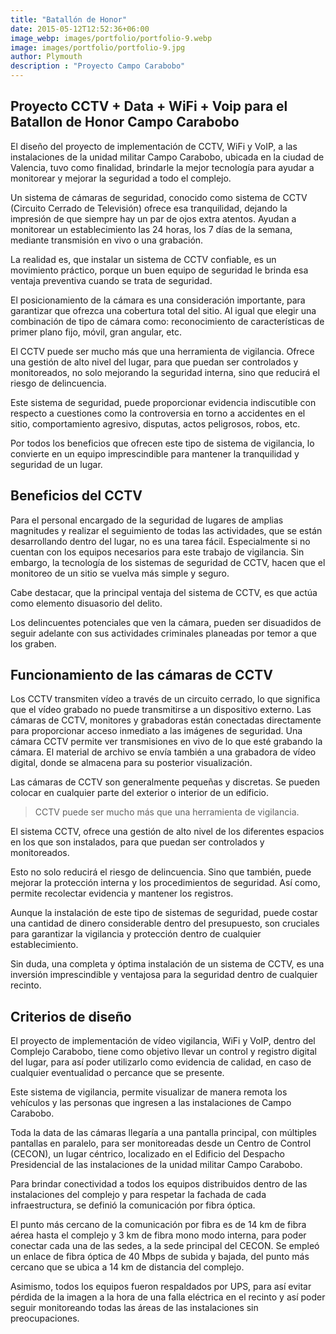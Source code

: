 ```yaml
---
title: "Batallón de Honor"
date: 2015-05-12T12:52:36+06:00
image_webp: images/portfolio/portfolio-9.webp
image: images/portfolio/portfolio-9.jpg
author: Plymouth
description : "Proyecto Campo Carabobo"
---
```



## Proyecto CCTV + Data + WiFi + Voip para el Batallon de Honor Campo Carabobo

El diseño del proyecto de implementación de CCTV, WiFi y VoIP, a las instalaciones de la unidad militar Campo Carabobo, ubicada en la ciudad de Valencia, tuvo como finalidad, brindarle la mejor tecnología para ayudar a monitorear y mejorar la seguridad a todo el complejo.

Un sistema de cámaras de seguridad, conocido como sistema de CCTV (Circuito Cerrado de Televisión) ofrece esa tranquilidad, dejando la impresión de que siempre hay un par de ojos extra atentos.
Ayudan a monitorear un establecimiento las 24 horas, los 7 días de la semana, mediante transmisión en vivo o una grabación.

La realidad es, que instalar un sistema de CCTV confiable, es un movimiento práctico, porque un buen equipo de seguridad le brinda esa ventaja preventiva cuando se trata de seguridad.

El posicionamiento de la cámara es una consideración importante, para garantizar que ofrezca una cobertura total del sitio. Al igual que elegir una combinación de tipo de cámara como: reconocimiento de características de primer plano fijo, móvil, gran angular, etc.

El CCTV puede ser mucho más que una herramienta de vigilancia. Ofrece una gestión de alto nivel del lugar, para que puedan ser controlados y monitoreados, no solo mejorando la seguridad interna, sino que reducirá el riesgo de delincuencia.

Este sistema de seguridad, puede proporcionar evidencia indiscutible con respecto a cuestiones como la controversia en torno a accidentes en el sitio, comportamiento agresivo, disputas, actos peligrosos, robos, etc.

Por todos los beneficios que ofrecen este tipo de sistema de vigilancia, lo convierte en un equipo imprescindible para mantener la tranquilidad y seguridad de un lugar.

##  Beneficios del CCTV

Para el personal encargado de la seguridad de lugares de amplias magnitudes y realizar el seguimiento de todas las actividades, que se están desarrollando dentro del lugar, no es una
tarea fácil. Especialmente si no cuentan con los equipos necesarios para este trabajo de vigilancia.
Sin embargo, la tecnología de los sistemas de seguridad de CCTV, hacen que el monitoreo de un sitio se vuelva más simple y seguro.

Cabe destacar, que la principal ventaja del sistema de CCTV, es que actúa como elemento disuasorio del delito.

Los delincuentes potenciales que ven la cámara, pueden ser disuadidos de seguir adelante con sus actividades criminales planeadas por temor a que los graben.

##  Funcionamiento de las cámaras de CCTV

Los CCTV transmiten vídeo a través de un circuito cerrado, lo que significa que el vídeo grabado no puede transmitirse a un dispositivo externo. Las cámaras de CCTV, monitores y grabadoras están conectadas directamente para proporcionar acceso inmediato a las imágenes de seguridad.
Una cámara CCTV permite ver transmisiones en vivo de lo que esté grabando la cámara. El material de archivo se envía también a una grabadora de vídeo digital, donde se almacena para su posterior visualización.

Las cámaras de CCTV son generalmente pequeñas y discretas. Se pueden colocar en cualquier parte del exterior o interior de un edificio.

>CCTV puede ser mucho más que una herramienta de vigilancia.

El sistema CCTV, ofrece una gestión de alto nivel de los diferentes espacios en los
que son instalados, para que puedan ser controlados y monitoreados.

Esto no solo reducirá el riesgo de delincuencia. Sino que también, puede mejorar
la protección interna y los procedimientos de seguridad. Así como, permite recolectar evidencia y mantener los registros.

Aunque la instalación de este tipo de sistemas de seguridad, puede costar una cantidad de dinero considerable dentro del presupuesto, son cruciales para garantizar la vigilancia y protección dentro de cualquier establecimiento.

Sin duda, una completa y óptima instalación de un sistema de CCTV, es una inversión imprescindible y ventajosa para la seguridad dentro de cualquier recinto.

##  Criterios de diseño

El proyecto de implementación de vídeo vigilancia, WiFi y VoIP, dentro del Complejo Carabobo, tiene como objetivo llevar un control y registro digital del lugar, para así poder utilizarlo como evidencia de calidad, en caso de cualquier eventualidad o percance que se presente.

Este sistema de vigilancia, permite visualizar de manera remota los vehículos y las personas que ingresen a las instalaciones de Campo Carabobo.

Toda la data de las cámaras llegaría a una pantalla principal, con múltiples pantallas en paralelo, para ser monitoreadas desde un Centro de Control (CECON), un lugar céntrico, localizado en el Edificio del Despacho Presidencial de las instalaciones de la unidad militar Campo Carabobo.

Para brindar conectividad a todos los equipos distribuidos dentro de las instalaciones del complejo y para respetar la fachada de cada infraestructura, se definió la comunicación por fibra óptica.

El punto más cercano de la comunicación por fibra es de 14 km de fibra aérea hasta el complejo y 3 km de fibra mono modo interna, para poder conectar cada una de las sedes, a la sede principal del CECON.
Se empleó un enlace de fibra óptica de 40 Mbps de subida y bajada, del punto más cercano que se ubica a 14 km de distancia del complejo.

Asimismo, todos los equipos fueron respaldados por UPS, para así evitar pérdida de la imagen a la hora de una falla eléctrica en el recinto y así poder seguir monitoreando todas las áreas de las instalaciones sin preocupaciones.

